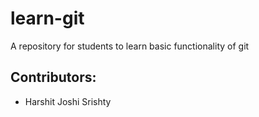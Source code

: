 # learn-git
A repository for students to learn basic functionality of git

## Contributors:

 - Harshit Joshi
 Srishty
